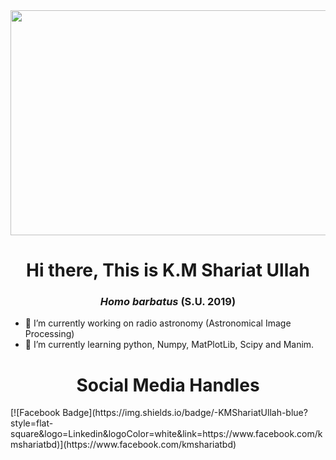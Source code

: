 <img src= "https://img.youtube.com/vi/ryg077wBvsM/maxresdefault.jpg"  align="center" width="640px" height = "360px">
<h1 align="center">Hi there, This is K.M Shariat Ullah</h1>
<h3 align="center"><i>Homo barbatus</i> <b> (S.U. 2019)</b></h3>

- 🔭 I’m currently working on radio astronomy (Astronomical Image Processing)
- 🌱 I’m currently learning python, Numpy, MatPlotLib, Scipy and Manim.

<h1 align="center">Social Media Handles</h1>
[![Facebook Badge](https://img.shields.io/badge/-KMShariatUllah-blue?style=flat-square&logo=Linkedin&logoColor=white&link=https://www.facebook.com/kmshariatbd)](https://www.facebook.com/kmshariatbd)
